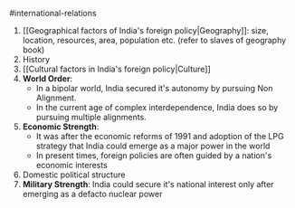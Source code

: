 #international-relations 
1. [[Geographical factors of India's foreign policy|Geography]]: size, location, resources, area, population etc. (refer to slaves of geography book)
2. History
3. [[Cultural factors in India's foreign policy|Culture]]
4. **World Order**:
	- In a bipolar world, India secured it's autonomy by pursuing Non Alignment.
	- In the current age of complex interdependence, India does so by pursuing multiple alignments.
5. **Economic Strength**:
	- It was after the economic reforms of 1991 and adoption of the LPG strategy that India could emerge as a major power in the world
	- In present times, foreign policies are often guided by a nation's economic interests
6. Domestic political structure
7. **Military Strength**:
	 India could secure it's national interest only after emerging as a defacto nuclear power